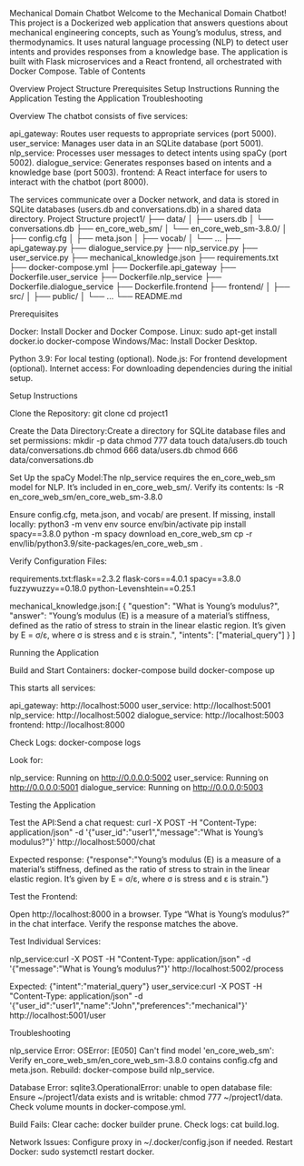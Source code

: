 Mechanical Domain Chatbot
Welcome to the Mechanical Domain Chatbot! This project is a Dockerized web application that answers questions about mechanical engineering concepts, such as Young’s modulus, stress, and thermodynamics. It uses natural language processing (NLP) to detect user intents and provides responses from a knowledge base. The application is built with Flask microservices and a React frontend, all orchestrated with Docker Compose.
Table of Contents

Overview
Project Structure
Prerequisites
Setup Instructions
Running the Application
Testing the Application
Troubleshooting


Overview
The chatbot consists of five services:

api_gateway: Routes user requests to appropriate services (port 5000).
user_service: Manages user data in an SQLite database (port 5001).
nlp_service: Processes user messages to detect intents using spaCy (port 5002).
dialogue_service: Generates responses based on intents and a knowledge base (port 5003).
frontend: A React interface for users to interact with the chatbot (port 8000).

The services communicate over a Docker network, and data is stored in SQLite databases (users.db and conversations.db) in a shared data directory.
Project Structure
project1/
├── data/
│   ├── users.db
│   └── conversations.db
├── en_core_web_sm/
│   └── en_core_web_sm-3.8.0/
│       ├── config.cfg
│       ├── meta.json
│       ├── vocab/
│       └── ...
├── api_gateway.py
├── dialogue_service.py
├── nlp_service.py
├── user_service.py
├── mechanical_knowledge.json
├── requirements.txt
├── docker-compose.yml
├── Dockerfile.api_gateway
├── Dockerfile.user_service
├── Dockerfile.nlp_service
├── Dockerfile.dialogue_service
├── Dockerfile.frontend
├── frontend/
│   ├── src/
│   ├── public/
│   └── ...
└── README.md

Prerequisites

Docker: Install Docker and Docker Compose.
Linux: sudo apt-get install docker.io docker-compose
Windows/Mac: Install Docker Desktop.


Python 3.9: For local testing (optional).
Node.js: For frontend development (optional).
Internet access: For downloading dependencies during the initial setup.

Setup Instructions

Clone the Repository:
git clone <repository-url>
cd project1


Create the Data Directory:Create a directory for SQLite database files and set permissions:
mkdir -p data
chmod 777 data
touch data/users.db
touch data/conversations.db
chmod 666 data/users.db
chmod 666 data/conversations.db


Set Up the spaCy Model:The nlp_service requires the en_core_web_sm model for NLP. It’s included in en_core_web_sm/. Verify its contents:
ls -R en_core_web_sm/en_core_web_sm-3.8.0

Ensure config.cfg, meta.json, and vocab/ are present. If missing, install locally:
python3 -m venv env
source env/bin/activate
pip install spacy==3.8.0
python -m spacy download en_core_web_sm
cp -r env/lib/python3.9/site-packages/en_core_web_sm .


Verify Configuration Files:

requirements.txt:flask==2.3.2
flask-cors==4.0.1
spacy==3.8.0
fuzzywuzzy==0.18.0
python-Levenshtein==0.25.1


mechanical_knowledge.json:[
    {
        "question": "What is Young’s modulus?",
        "answer": "Young’s modulus (E) is a measure of a material’s stiffness, defined as the ratio of stress to strain in the linear elastic region. It’s given by E = σ/ε, where σ is stress and ε is strain.",
        "intents": ["material_query"]
    }
]





Running the Application

Build and Start Containers:
docker-compose build
docker-compose up

This starts all services:

api_gateway: http://localhost:5000
user_service: http://localhost:5001
nlp_service: http://localhost:5002
dialogue_service: http://localhost:5003
frontend: http://localhost:8000


Check Logs:
docker-compose logs

Look for:

nlp_service: Running on http://0.0.0.0:5002
user_service: Running on http://0.0.0.0:5001
dialogue_service: Running on http://0.0.0.0:5003



Testing the Application

Test the API:Send a chat request:
curl -X POST -H "Content-Type: application/json" -d '{"user_id":"user1","message":"What is Young’s modulus?"}' http://localhost:5000/chat

Expected response:
{"response":"Young’s modulus (E) is a measure of a material’s stiffness, defined as the ratio of stress to strain in the linear elastic region. It’s given by E = σ/ε, where σ is stress and ε is strain."}


Test the Frontend:

Open http://localhost:8000 in a browser.
Type “What is Young’s modulus?” in the chat interface.
Verify the response matches the above.


Test Individual Services:

nlp_service:curl -X POST -H "Content-Type: application/json" -d '{"message":"What is Young’s modulus?"}' http://localhost:5002/process

Expected: {"intent":"material_query"}
user_service:curl -X POST -H "Content-Type: application/json" -d '{"user_id":"user1","name":"John","preferences":"mechanical"}' http://localhost:5001/user





Troubleshooting

nlp_service Error: OSError: [E050] Can't find model 'en_core_web_sm':
Verify en_core_web_sm/en_core_web_sm-3.8.0 contains config.cfg and meta.json.
Rebuild: docker-compose build nlp_service.


Database Error: sqlite3.OperationalError: unable to open database file:
Ensure ~/project1/data exists and is writable: chmod 777 ~/project1/data.
Check volume mounts in docker-compose.yml.


Build Fails:
Clear cache: docker builder prune.
Check logs: cat build.log.


Network Issues:
Configure proxy in ~/.docker/config.json if needed.
Restart Docker: sudo systemctl restart docker.

